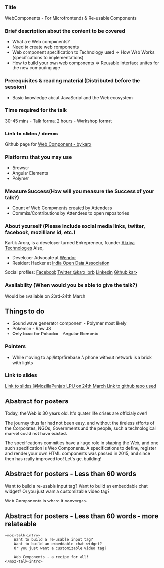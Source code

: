 ### Title
WebComponents - For Microfrontends & Re-usable Components

### Brief description about the content to be covered
* What are Web components?
* Need to create web components
* Web component specification to Technology used => How Web Works (specifications to implementations)
* How to build your own web components => Reusable Interface unites for the new computing age

### Prerequisites & reading material (Distributed before the session) 
* Basic knowledge about JavaScript and the Web ecosystem

### Time required for the talk
30-45 mins - Talk format
2 hours - Workshop format

### Link to slides / demos
Github page for [Web Component - by karx](https://karx.github.io/WebComponents/)

### Platforms that you may use
* Browser
* Angular Elements 
* Polymer

### Measure Success(How will you measure the Success of your talk?)
* Count of Web Components created by Attendees 
* Commits/Contributions by Attendees to open repositories  

### About yourself (Please include social media links, twitter, facebook, mozillians id, etc.)
Kartik Arora, is a developer turned Entrepreneur, founder [Akriya Technologies](https://akriya.co.in)
Also,
* Developer Advocate at [Wendor](https://wendor.in)
* Resident Hacker at [India Open Data Association](https://indiaopendata.com)

Social profiles:
[Facebook](https://www.facebook.com/karx01)
[Twitter @karx_brb](https://twitter.com/karx_brb)
[Linkedin](https://www.linkedin.com/in/karx01/)
[Github karx](https://github.com/karx)

### Availability (When would you be able to give the talk?) 
Would be available on 23rd-24th March


## Things to do
* Sound wave generator component - Polymer most likely
* Pokemon - Raw JS
* Only base for Pokedex - Angular Elements


### Pointers
* While moving to api/http/firebase
    A phone without network is a brick with lights
    
### Link to slides
[Link to slides @MozillaPunjab LPU on 24th March ](https://slides.com/kartikarora-1/web-componentss)
[Link to github repo used](http://github.com/karx/webcomponents)

## Abstract for posters
Today, the Web is 30 years old. It's quater life crises are officialy over!

The journey thus far had not been easy, and without the tireless efforts of the Corporates, NGOs, Governments and the people, such a technological marvel could not have existed.

The specifications commities have a huge role in shaping the Web, and one such specification is Web Components. A specifications to define, register and render your own HTML components was passed in 2015, and since then has really improved too!
Let's get building!


## Abstract for posters - Less than 60 words

Want to build a re-usable input tag? 
Want to build an embeddable chat widget?
Or you just want a customizable video tag?

Web Components is where it converges. 


## Abstract for posters - Less than 60 words - more relateable 
```
<moz-talk-intro>
    Want to build a re-usable input tag? 
    Want to build an embeddable chat widget?
    Or you just want a customizable video tag?

    Web Components - a recipe for all!
</moz-talk-intro>
```



